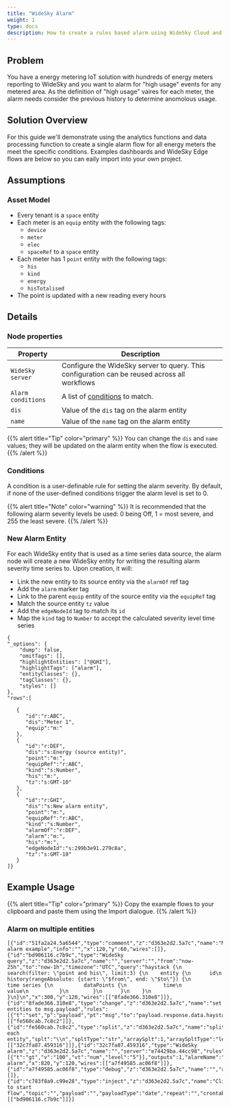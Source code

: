 ```yaml
---
title: "WideSky Alarm"
weight: 1
type: docs
description: How to create a rules based alarm using WideSky Cloud and WideSky Edge
---
```


## Problem
You have a energy metering IoT solution with hundreds of energy meters reporting to WideSky and you want to alarm for "high usage" events for any metered area. As the definition of "high usage" vaires for each meter, the alarm needs consider the previous history to determine anomolous usage.

## Solution Overview
For this guide we'll demonstrate using the analytics functions and data processing function to create a single alarm flow for all energy meters the meet the specific conditions. Examples dashboards and WideSky Edge flows are below so you can eaily import into your own project.


## Assumptions
### Asset Model
- Every tenant is a `space` entity
- Each meter is an `equip` entity with the following tags:
  - `device`
  - `meter`
  - `elec`
  - `spaceRef` to a `space` entity
- Each meter has 1 `point` entity with the following tags:
  - `his`
  - `kind`
  - `energy`
  - `hisTotalised`
- The point is updated with a new reading every hours

## Details

### Node properties
Property|Description|
|----|-----------|
|`WideSky server`|Configure the WideSky server to query. This configuration can be reused across all workflows|
|`Alarm conditions`|A list of [conditions](./#conditions) to match. |
|`dis`|Value of the `dis` tag on the alarm entity|
|`name`|Value of the `name` tag on the alarm entity|


{{% alert title="Tip"  color="primary" %}}
You can change the `dis` and `name` values; they will be updated on the alarm entity when the flow is executed.
{{% /alert %}}


### Conditions
A condition is a user-definable rule for setting the alarm severity. By default, if none of the user-defined conditions trigger the alarm level is set to 0.

{{% alert title="Note"  color="warning" %}}
It is recommended that the following alarm severity levels be used: 0 being Off, 1 = most severe, and 255 the least severe.
{{% /alert %}}


### New Alarm Entity
For each WideSky entity that is used as a time series data source, the alarm node will create a new WideSky entity for writing the resulting alarm severity time series to. Upon creation, it will:
- Link the new entity to its source entity via the `alarmOf` ref tag
- Add the `alarm` marker tag
- Link to the parent `equip` entity of the source entity via the `equipRef` tag
- Match the source entity `tz` value
- Add the `edgeNodeId` tag to match its `id`
- Map the `kind` tag to `Number` to accept the calculated severity level time series

```hsgrid-json
{
"_options": {
    "dump": false,
    "omitTags": [],
    "highlightEntities": ["@GHI"],
    "highlightTags": ["alarm"],
    "entityClasses": {},
    "tagClasses": {},
    "styles": []
},
"rows":[

   {
      "id":"r:ABC",
      "dis":"Meter 1",
      "equip":"m:"
   },
   {
      "id":"r:DEF",
      "dis":"s:Energy (source entity)",
      "point":"m:",
      "equipRef":"r:ABC",
      "kind":"s:Number",
      "his":"m:",
      "tz":"s:GMT-10"
   },
   {
      "id":"r:GHI",
      "dis":"s:New alarm entity",
      "point":"m:",
      "equipRef":"r:ABC",
      "kind":"s:Number",
      "alarmOf":"r:DEF",
      "alarm":"m:",
      "his":"m:",
      "edgeNodeId":"s:299b3e91.279c8a",
      "tz":"s:GMT-10"
   }
]}
```

## Example Usage

{{% alert title="Tip"  color="primary" %}}
Copy the example flows to your clipboard and paste them using the Import dialogue.
{{% /alert %}}


### Alarm on multiple entities
```text
[{"id":"51fa2a24.5a6544","type":"comment","z":"d363e2d2.5a7c","name":"Multiple alarm example","info":"","x":120,"y":60,"wires":[]},{"id":"bd906116.c7b9c","type":"WideSky query","z":"d363e2d2.5a7c","name":"","server":"","from":"now-25h","to":"now-1h","timezone":"UTC","query":"haystack {\n  search(filter: \"point and his\", limit:3) {\n    entity {\n      id\n      history(rangeAbsolute: {start: \"$from\", end: \"$to\"}) {\n        time series {\n          dataPoints {\n            time\n            value\n          }\n        }\n      }\n    }\n  }\n}\n","x":300,"y":120,"wires":[["8fade366.310e8"]]},{"id":"8fade366.310e8","type":"change","z":"d363e2d2.5a7c","name":"set entities to msg.payload","rules":[{"t":"set","p":"payload","pt":"msg","to":"payload.response.data.haystack.search.entity","tot":"msg"}],"action":"","property":"","from":"","to":"","reg":false,"x":540,"y":120,"wires":[["fe560cab.7c8c2"]]},{"id":"fe560cab.7c8c2","type":"split","z":"d363e2d2.5a7c","name":"split each entity","splt":"\\n","spltType":"str","arraySplt":1,"arraySpltType":"len","stream":true,"addname":"payload","x":560,"y":160,"wires":[["32c7fa87.459316"]]},{"id":"32c7fa87.459316","type":"WideSky alarm","z":"d363e2d2.5a7c","name":"","server":"e74429ba.44cc98","rules":[{"t":"gt","v":"100","vt":"num","level":"5"}],"outputs":1,"alarmName":"test_alarm","alarmDis":"Test alarm","x":820,"y":120,"wires":[["a7f49585.ac06f8"]]},{"id":"a7f49585.ac06f8","type":"debug","z":"d363e2d2.5a7c","name":"","active":true,"tosidebar":true,"console":false,"tostatus":false,"complete":"false","x":1010,"y":120,"wires":[]},{"id":"c783f8a9.c99e28","type":"inject","z":"d363e2d2.5a7c","name":"Click to start flow","topic":"","payload":"","payloadType":"date","repeat":"","crontab":"","once":false,"onceDelay":0.1,"x":120,"y":120,"wires":[["bd906116.c7b9c"]]}]
```
